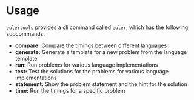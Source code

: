 # Usage

``eulertools`` provides a cli command called ``euler``, which has the following subcommands:

* **compare:** Compare the timings between different languages
* **generate:** Generate a template for a new problem from the language template
* **run:** Run problems for various language implementations
* **test:** Test the solutions for the problems for various language implementations
* **statement:** Show the problem statement and the hint for the solution
* **time:** Run the timings for a specific problem
